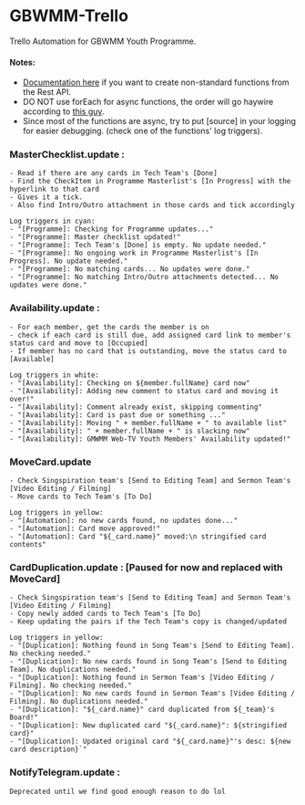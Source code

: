# GBWMM-Trello
Trello Automation for GBWMM Youth Programme.

#### **Notes:**
- [Documentation here](https://developer.atlassian.com/cloud/trello/rest/api-group-actions/) if you want to create non-standard functions from the Rest API.
- DO NOT use forEach for async functions, the order will go haywire according to [this guy](https://gist.github.com/joeytwiddle/37d2085425c049629b80956d3c618971).
- Since most of the functions are async, try to put [source] in your logging for easier debugging. (check one of the functions' log triggers).

### **MasterChecklist.update** : 
	- Read if there are any cards in Tech Team's [Done]
	- Find the CheckItem in Programme Masterlist's [In Progress] with the hyperlink to that card 
	- Gives it a tick.
	- Also find Intro/Outro attachment in those cards and tick accordingly
	
	Log triggers in cyan:
	- "[Programme]: Checking for Programme updates..."
	- "[Programme]: Master checklist updated!"
	- "[Programme]: Tech Team's [Done] is empty. No update needed."
	- "[Programme]: No ongoing work in Programme Masterlist's [In Progress]. No update needed."
	- "[Programme]: No matching cards... No updates were done."
	- "[Programme]: No matching Intro/Outro attachments detected... No updates were done."
	
### **Availability.update** : 
	- For each member, get the cards the member is on
	- check if each card is still due, add assigned card link to member's status card and move to [Occupied]
	- If member has no card that is outstanding, move the status card to [Available]
	
	Log triggers in white:
	- "[Availability]: Checking on ${member.fullName} card now"
	- "[Availability]: Adding new comment to status card and moving it over!"
	- "[Availability]: Comment already exist, skipping commenting"
	- "[Availability]: Card is past due or something ..."
	- "[Availability]: Moving " + member.fullName + " to available list"
	- "[Availability]: " + member.fullName + " is slacking now"
	- "[Availability]: GMWMM Web-TV Youth Members' Availability updated!"
	
### **MoveCard.update**
	- Check Singspiration team's [Send to Editing Team] and Sermon Team's [Video Editing / Filming] 
	- Move cards to Tech Team's [To Do]
	
	Log triggers in yellow:
	- "[Automation]: no new cards found, no updates done..."
	- "[Automation]: Card move approved!"
	- "[Automation]: Card "${_card.name}" moved:\n stringified card contents"
	
### **CardDuplication.update** : [Paused for now and replaced with MoveCard]
	- Check Singspiration team's [Send to Editing Team] and Sermon Team's [Video Editing / Filming]
	- Copy newly added cards to Tech Team's [To Do]
	- Keep updating the pairs if the Tech Team's copy is changed/updated
	
	Log triggers in yellow:
	- "[Duplication]: Nothing found in Song Team's [Send to Editing Team]. No checking needed."
	- "[Duplication]: No new cards found in Song Team's [Send to Editing Team]. No duplications needed."
	- "[Duplication]: Nothing found in Sermon Team's [Video Editing / Filming]. No checking needed."
	- "[Duplication]: No new cards found in Sermon Team's [Video Editing / Filming]. No duplications needed."
	- "[Duplication]: "${_card.name}" card duplicated from ${_team}'s Board!"
	- "[Duplication]: New duplicated card "${_card.name}": ${stringified card}"
	- "[Duplication]: Updated original card "${_card.name}"'s desc: ${new card description}`"
	
### **NotifyTelegram.update** : 
	Deprecated until we find good enough reason to do lol
